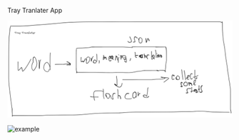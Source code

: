 Tray Tranlater App

<picture>
  <source media="(prefers-color-scheme: dark)" srcset="docs/imoge-dark.png">
  <source media="(prefers-color-scheme: light)" srcset="docs/imoge.png">
  <img alt="for light theme" src="imoge.png">
</picture>

![example](example.png "Example")